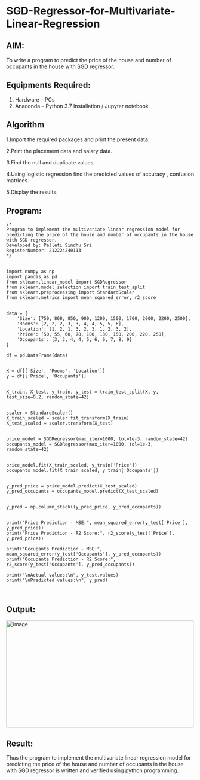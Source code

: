 # SGD-Regressor-for-Multivariate-Linear-Regression

## AIM:
To write a program to predict the price of the house and number of occupants in the house with SGD regressor.

## Equipments Required:
1. Hardware – PCs
2. Anaconda – Python 3.7 Installation / Jupyter notebook

## Algorithm
1.Import the required packages and print the present data.

2.Print the placement data and salary data. 

3.Find the null and duplicate values.

4.Using logistic regression find the predicted values of accuracy , confusion matrices. 

5.Display the results.

## Program:
```
/*
Program to implement the multivariate linear regression model for predicting the price of the house and number of occupants in the house with SGD regressor.
Developed by: Pelleti Sindhu Sri 
RegisterNumber: 212224240113 
*/


import numpy as np
import pandas as pd
from sklearn.linear_model import SGDRegressor
from sklearn.model_selection import train_test_split
from sklearn.preprocessing import StandardScaler
from sklearn.metrics import mean_squared_error, r2_score


data = {
    'Size': [750, 800, 850, 900, 1200, 1500, 1700, 2000, 2200, 2500],
    'Rooms': [2, 2, 2, 3, 3, 4, 4, 5, 5, 6],
    'Location': [1, 2, 1, 3, 2, 3, 1, 2, 3, 2],
    'Price': [50, 55, 60, 70, 100, 130, 150, 200, 220, 250],
    'Occupants': [3, 3, 4, 4, 5, 6, 6, 7, 8, 9]
}

df = pd.DataFrame(data)


X = df[['Size', 'Rooms', 'Location']]
y = df[['Price', 'Occupants']]


X_train, X_test, y_train, y_test = train_test_split(X, y, test_size=0.2, random_state=42)


scaler = StandardScaler()
X_train_scaled = scaler.fit_transform(X_train)
X_test_scaled = scaler.transform(X_test)


price_model = SGDRegressor(max_iter=1000, tol=1e-3, random_state=42)
occupants_model = SGDRegressor(max_iter=1000, tol=1e-3, random_state=42)


price_model.fit(X_train_scaled, y_train['Price'])
occupants_model.fit(X_train_scaled, y_train['Occupants'])


y_pred_price = price_model.predict(X_test_scaled)
y_pred_occupants = occupants_model.predict(X_test_scaled)


y_pred = np.column_stack((y_pred_price, y_pred_occupants))


print("Price Prediction - MSE:", mean_squared_error(y_test['Price'], y_pred_price))
print("Price Prediction - R2 Score:", r2_score(y_test['Price'], y_pred_price))

print("Occupants Prediction - MSE:", mean_squared_error(y_test['Occupants'], y_pred_occupants))
print("Occupants Prediction - R2 Score:", r2_score(y_test['Occupants'], y_pred_occupants))

print("\nActual values:\n", y_test.values)
print("\nPredicted values:\n", y_pred)



```

## Output:

<img width="502" height="287" alt="image" src="https://github.com/user-attachments/assets/3517e73b-1f33-44ce-88f8-d011ea187cfe" />


## Result:
Thus the program to implement the multivariate linear regression model for predicting the price of the house and number of occupants in the house with SGD regressor is written and verified using python programming.
